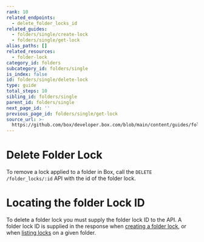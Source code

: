 ```yaml
---
rank: 10
related_endpoints:
  - delete_folder_locks_id
related_guides:
  - folders/single/create-lock
  - folders/single/get-lock
alias_paths: []
related_resources:
  - folder-lock
category_id: folders
subcategory_id: folders/single
is_index: false
id: folders/single/delete-lock
type: guide
total_steps: 10
sibling_id: folders/single
parent_id: folders/single
next_page_id: ''
previous_page_id: folders/single/get-lock
source_url: >-
  https://github.com/box/developer.box.com/blob/main/content/guides/folders/single/delete-lock.md
---
```

# Delete Folder Lock

To remove a lock applied to a folder in Box, call the
`DELETE /folder_locks/:id` API with the id of the folder lock.

<Samples id='delete_folder_locks_id' >

</Samples>

<Message type='notice'>

# Locating the folder Lock ID

To delete a folder lock you must supply the folder lock ID to the API. A
folder lock ID is supplied in the response when
[creating a folder lock](g://folders/single/get-lock/), or
when [listing locks](g://folders/single/get-lock/) on a given folder.

</Message>